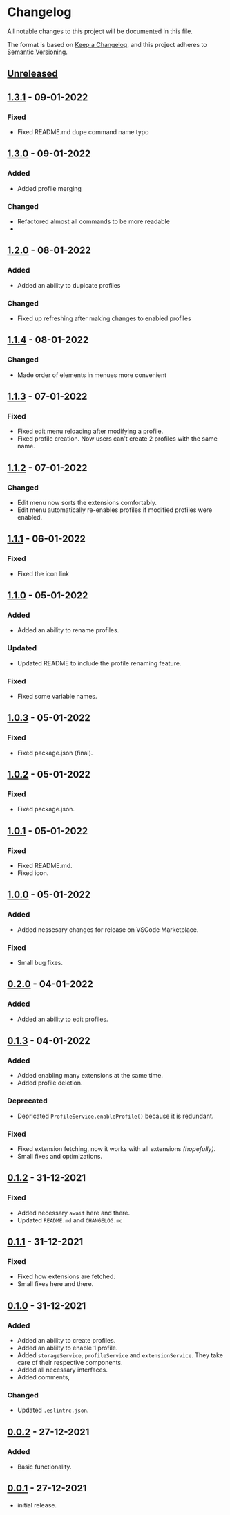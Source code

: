 # Changelog

All notable changes to this project will be documented in this file.

The format is based on [Keep a Changelog],
and this project adheres to [Semantic Versioning].

## [Unreleased]

## [1.3.1] - 09-01-2022

### Fixed
- Fixed README.md dupe command name typo

## [1.3.0] - 09-01-2022

### Added
- Added profile merging

### Changed
- Refactored almost all commands to be more readable
- 

## [1.2.0] - 08-01-2022

### Added
- Added an ability to dupicate profiles

### Changed
- Fixed up refreshing after making changes to enabled profiles


## [1.1.4] - 08-01-2022

### Changed
- Made order of elements in menues more convenient

## [1.1.3] - 07-01-2022

### Fixed
- Fixed edit menu reloading after modifying a profile.
- Fixed profile creation. Now users can't create 2 profiles with the same name.
  

## [1.1.2] - 07-01-2022

### Changed
- Edit menu now sorts the extensions comfortably.
- Edit menu automatically re-enables profiles if modified profiles were enabled.

## [1.1.1] - 06-01-2022

### Fixed
- Fixed the icon link

## [1.1.0] - 05-01-2022

### Added
- Added an ability to rename profiles.

### Updated
- Updated README to include the profile renaming feature.
  
### Fixed
- Fixed some variable names.


## [1.0.3] - 05-01-2022

### Fixed
- Fixed package.json (final).


## [1.0.2] - 05-01-2022

### Fixed
- Fixed package.json.


## [1.0.1] - 05-01-2022

### Fixed
- Fixed README.md.
- Fixed icon.


## [1.0.0] - 05-01-2022

### Added
- Added nessesary changes for release on VSCode Marketplace.

### Fixed
- Small bug fixes.


## [0.2.0] - 04-01-2022

### Added
- Added an ability to edit profiles.

## [0.1.3] - 04-01-2022

### Added
- Added enabling many extensions at the same time.
- Added profile deletion.

### Deprecated
- Depricated `ProfileService.enableProfile()` because it is redundant.

### Fixed
- Fixed extension fetching, now it works with all extensions *(hopefully)*.
- Small fixes and optimizations.


## [0.1.2] - 31-12-2021

### Fixed
- Added necessary `await` here and there.
- Updated `README.md` and `CHANGELOG.md`

## [0.1.1] - 31-12-2021

### Fixed
- Fixed how extensions are fetched.
- Small fixes here and there.


## [0.1.0] - 31-12-2021

### Added
- Added an ability to create profiles.
- Added an ablilty to enable 1 profile.
- Added `storageService`, `profileService` and `extensionService`. They take care of their respective components.
- Added all necessary interfaces.
- Added comments,

### Changed
- Updated `.eslintrc.json`.


## [0.0.2] - 27-12-2021

### Added
- Basic functionality.


## [0.0.1] - 27-12-2021
- initial release.

<!-- Links -->
[keep a changelog]: https://keepachangelog.com/en/1.0.0/
[semantic versioning]: https://semver.org/spec/v2.0.0.html

<!-- Versions -->
[unreleased]: https://github.com/da-the-dev/ExEx/compare/v1.3.1...HEAD
[1.3.1]: https://github.com/da-the-dev/ExEx/compare/v1.3.0..v1.3.1
[1.3.0]: https://github.com/da-the-dev/ExEx/compare/v1.2.0..v1.3.0
[1.2.0]: https://github.com/da-the-dev/ExEx/compare/v1.1.4..v1.2.0
[1.1.4]: https://github.com/da-the-dev/ExEx/compare/v1.1.3..v1.1.4
[1.1.3]: https://github.com/da-the-dev/ExEx/compare/v1.1.2..v1.1.3
[1.1.2]: https://github.com/da-the-dev/ExEx/compare/v1.1.1..v1.1.2
[1.1.1]: https://github.com/da-the-dev/ExEx/compare/v1.1.0..v1.1.1
[1.1.0]: https://github.com/da-the-dev/ExEx/compare/v1.0.3..v1.1.0
[1.0.3]: https://github.com/da-the-dev/ExEx/compare/v1.0.2..v1.0.3
[1.0.2]: https://github.com/da-the-dev/ExEx/compare/v1.0.1..v1.0.2
[1.0.1]: https://github.com/da-the-dev/ExEx/compare/v1.0.0..v1.0.1
[1.0.0]: https://github.com/da-the-dev/ExEx/compare/v0.2.0..v1.0.0
[0.2.0]: https://github.com/da-the-dev/ExEx/compare/v0.1.3..v0.2.0
[0.1.3]: https://github.com/da-the-dev/ExEx/compare/v0.1.2..v0.1.3
[0.1.2]: https://github.com/da-the-dev/ExEx/compare/v0.1.1..v0.1.2
[0.1.1]: https://github.com/da-the-dev/ExEx/compare/v0.1.0..v0.1.1
[0.1.0]: https://github.com/da-the-dev/ExEx/compare/v0.0.2..v0.1.0
[0.0.2]: https://github.com/da-the-dev/ExEx/compare/v0.0.1...v0.0.2
[0.0.1]: https://github.com/da-the-dev/ExEx/releases/tag/v0.0.1
